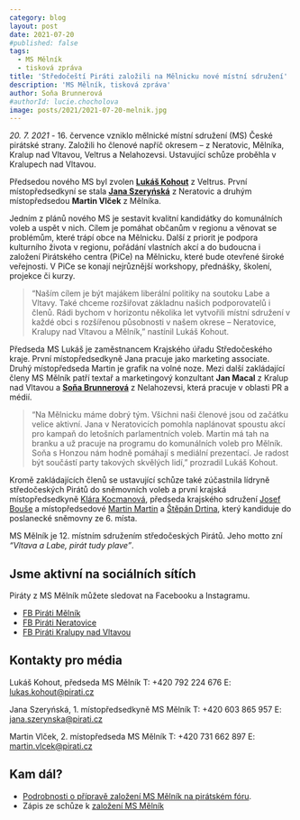 ```yaml
---
category: blog
layout: post
date: 2021-07-20
#published: false
tags: 
  - MS Mělník
  - tisková zpráva
title: 'Středočeští Piráti založili na Mělnicku nové místní sdružení'
description: 'MS Mělník, tisková zpráva'
author: Soňa Brunnerová
#authorId: lucie.chocholova
image: posts/2021/2021-07-20-melnik.jpg
---
```


*20. 7. 2021* - 16. července vzniklo mělnické místní sdružení (MS) České pirátské strany. Založili ho členové napříč okresem – z Neratovic, Mělníka, Kralup nad Vltavou, Veltrus a Nelahozevsi. Ustavující schůze proběhla v Kralupech nad Vltavou. 

Předsedou nového MS byl zvolen **[Lukáš Kohout](https://stredocesky.pirati.cz/lide/lukas-kohout/)** z Veltrus. První místopředsedkyní se stala **[Jana Szeryńská](https://lide.pirati.cz/profil/3060/)** z Neratovic a druhým místopředsedou **Martin Vlček** z Mělníka.

Jedním z plánů nového MS je sestavit kvalitní kandidátky do komunálních voleb a uspět v nich. Cílem je pomáhat občanům v regionu a věnovat se problémům, které trápí obce na Mělnicku. Další z priorit je podpora kulturního života v regionu, pořádání vlastních akcí a do budoucna i založení Pirátského centra (PiCe) na Mělnicku, které bude otevřené široké veřejnosti. V PiCe se konají nejrůznější workshopy, přednášky, školení, projekce či kurzy.

> “Naším cílem je být majákem liberální politiky na soutoku Labe a Vltavy. Také chceme rozšiřovat základnu našich podporovatelů i členů. Rádi bychom v horizontu několika let vytvořili místní sdružení v každé obci s rozšířenou působnosti v našem okrese – Neratovice, Kralupy nad Vltavou a Mělník,” nastínil Lukáš Kohout.

Předseda MS Lukáš je zaměstnancem Krajského úřadu Středočeského kraje. První místopředsedkyně Jana pracuje jako marketing associate. Druhý místopředseda Martin je grafik na volné noze. Mezi další zakládající členy MS Mělník patří textař a marketingový konzultant **Jan Macal** z Kralup nad Vltavou a **[Soňa Brunnerová](https://lide.pirati.cz/profil/2855/)** z Nelahozevsi, která pracuje v oblasti PR a médií.

> “Na Mělnicku máme dobrý tým. Všichni naši členové jsou od začátku velice aktivní. Jana v Neratovicích pomohla naplánovat spoustu akcí pro kampaň do letošních parlamentních voleb. Martin má tah na branku a už pracuje na programu do komunálních voleb pro Mělník. Soňa s Honzou nám hodně pomáhají s mediální prezentací. Je radost být součástí party takových skvělých lidí,” prozradil Lukáš Kohout.

Kromě zakládajících členů se ustavující schůze také zúčastnila lídryně středočeských Pirátů do sněmovních voleb a první krajská místopředsedkyně [Klára Kocmanová](https://stredocesky.pirati.cz/lide/klara-kocmanova/), předseda krajského sdružení [Josef Bouše](https://stredocesky.pirati.cz/lide/josef-bouse/) a místopředsedové [Martin Martin](https://stredocesky.pirati.cz/lide/martin-martin/) a [Štěpán Drtina](https://codimd.pirati.cz/7OEDSA_vS5WmbfZFTKLKQQ?view), který kandiduje do poslanecké sněmovny ze 6. místa.

MS Mělník je 12. místním sdružením středočeských Pirátů. Jeho motto zní *“Vltava a Labe, pirát tudy plave”*.


## Jsme aktivní na sociálních sítích
Piráty z MS Mělník můžete sledovat na Facebooku a Instagramu.
* [FB Piráti Mělník](https://www.facebook.com/PiratiMelnik)
* [FB Piráti Neratovice](https://www.facebook.com/PiratiNeratovice)
* [FB Piráti Kralupy nad Vltavou ](https://www.facebook.com/PiratiKralupy)

## Kontakty pro média

Lukáš Kohout, předseda MS Mělník
T: +420 792 224 676
E: [lukas.kohout@pirati.cz](mailto:lukas.kohout@pirati.cz)

Jana Szeryńská, 1. místopředsedkyně MS Mělník
T: +420 603 865 957
E: [jana.szerynska@pirati.cz](mailto:jana.szerynska@pirati.cz)

Martin Vlček, 2. místopředseda MS Mělník
T: +420 731 662 897
E: [martin.vlcek@pirati.cz](mailto:martin.vlcek@pirati.cz)


## Kam dál?

* [Podrobnosti o přípravě založení MS Mělník na pirátském fóru](https://forum.pirati.cz/viewtopic.php?f=276&t=57525&p=764943&hilit=ms+m%C4%9Bln%C3%ADk#p764943).
* Zápis ze schůze k [založení MS Mělník](https://forum.pirati.cz/viewtopic.php?p=765167#p765167)

